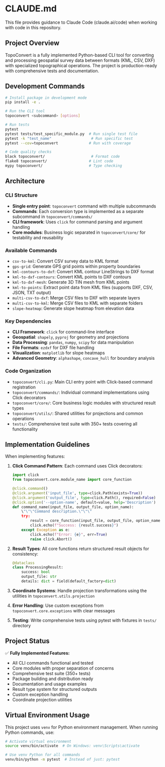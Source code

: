 # CLAUDE.md

This file provides guidance to Claude Code (claude.ai/code) when working with code in this repository.

## Project Overview

TopoConvert is a fully implemented Python-based CLI tool for converting and processing geospatial survey data between formats (KML, CSV, DXF) with specialized topographical operations. The project is production-ready with comprehensive tests and documentation.

## Development Commands

```bash
# Install package in development mode
pip install -e .

# Run the CLI tool
topoconvert <subcommand> [options]

# Run tests
pytest
pytest tests/test_specific_module.py  # Run single test file
pytest -k "test_name"                  # Run specific test
pytest --cov=topoconvert              # Run with coverage

# Code quality checks
black topoconvert/                     # Format code
flake8 topoconvert/                   # Lint code
mypy topoconvert/                     # Type checking
```

## Architecture

### CLI Structure
- **Single entry point**: `topoconvert` command with multiple subcommands
- **Commands**: Each conversion type is implemented as a separate subcommand in `topoconvert/commands/`
- **CLI framework**: Uses `click` for command parsing and argument handling
- **Core modules**: Business logic separated in `topoconvert/core/` for testability and reusability

### Available Commands
- `csv-to-kml`: Convert CSV survey data to KML format
- `gps-grid`: Generate GPS grid points within property boundaries
- `kml-contours-to-dxf`: Convert KML contour LineStrings to DXF format
- `kml-to-dxf-contours`: Convert KML points to DXF contours
- `kml-to-dxf-mesh`: Generate 3D TIN mesh from KML points
- `kml-to-points`: Extract point data from KML files (supports DXF, CSV, JSON, TXT output)
- `multi-csv-to-dxf`: Merge CSV files to DXF with separate layers
- `multi-csv-to-kml`: Merge CSV files to KML with separate folders
- `slope-heatmap`: Generate slope heatmap from elevation data

### Key Dependencies
- **CLI Framework**: `click` for command-line interface
- **Geospatial**: `shapely`, `pyproj` for geometry and projections
- **Data Processing**: `pandas`, `numpy`, `scipy` for data manipulation
- **File Formats**: `ezdxf` for DXF file handling
- **Visualization**: `matplotlib` for slope heatmaps
- **Advanced Geometry**: `alphashape`, `concave_hull` for boundary analysis

### Code Organization
- `topoconvert/cli.py`: Main CLI entry point with Click-based command registration
- `topoconvert/commands/`: Individual command implementations using Click decorators
- `topoconvert/core/`: Core business logic modules with structured result types
- `topoconvert/utils/`: Shared utilities for projections and common operations
- `tests/`: Comprehensive test suite with 350+ tests covering all functionality

## Implementation Guidelines

When implementing features:

1. **Click Command Pattern**: Each command uses Click decorators:
   ```python
   import click
   from topoconvert.core.module_name import core_function
   
   @click.command()
   @click.argument('input_file', type=click.Path(exists=True))
   @click.argument('output_file', type=click.Path(), required=False)
   @click.option('--option-name', default=value, help='Description')
   def command_name(input_file, output_file, option_name):
       \"\"\"Command description.\"\"\"
       try:
           result = core_function(input_file, output_file, option_name=option_name)
           click.echo(f"Success: {result.success}")
       except Exception as e:
           click.echo(f"Error: {e}", err=True)
           raise click.Abort()
   ```

2. **Result Types**: All core functions return structured result objects for consistency:
   ```python
   @dataclass
   class ProcessingResult:
       success: bool
       output_file: str
       details: dict = field(default_factory=dict)
   ```

3. **Coordinate Systems**: Handle projection transformations using the utilities in `topoconvert.utils.projection`

4. **Error Handling**: Use custom exceptions from `topoconvert.core.exceptions` with clear messages

5. **Testing**: Write comprehensive tests using pytest with fixtures in `tests/` directory

## Project Status

✅ **Fully Implemented Features:**
- All CLI commands functional and tested
- Core modules with proper separation of concerns
- Comprehensive test suite (350+ tests)
- Package building and distribution ready
- Documentation and usage examples
- Result type system for structured outputs
- Custom exception handling
- Coordinate projection utilities

## Virtual Environment Usage

This project uses `venv` for Python environment management. When running Python commands, use:

```bash
# Activate virtual environment
source venv/bin/activate  # On Windows: venv\Scripts\activate

# Use venv Python for all commands
venv/bin/python -m pytest  # Instead of just: pytest
```